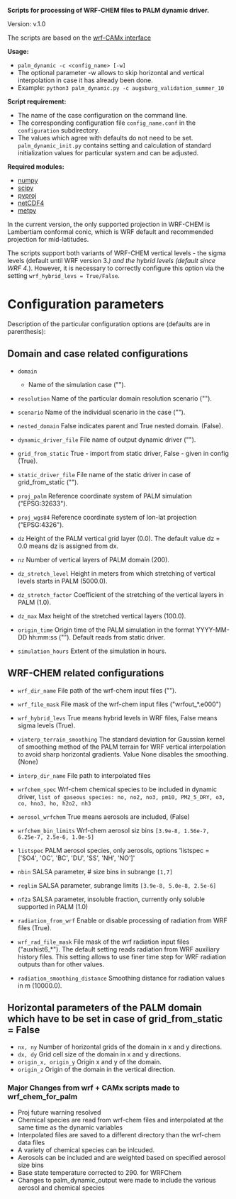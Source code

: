 **Scripts for processing of WRF-CHEM files to PALM dynamic driver.**

Version: v.1.0

The scripts are based on the [wrf-CAMx interface](https://palm.muk.uni-hannover.de/trac/wiki/doc/app/iofiles/wrf_interface)

**Usage:**
- `palm_dynamic -c <config_name> [-w]`
- The optional parameter -w allows to skip horizontal and vertical interpolation in case it has already been done.
- Example: `python3 palm_dynamic.py -c augsburg_validation_summer_10`


**Script requirement:**
- The name of the case configuration on the command line.
- The corresponding configuration file `config_name.conf` in the `configuration` subdirectory. 
- The values which agree with defaults do not need to be set. `palm_dynamic_init.py` contains setting and calculation of standard  initialization values for particular system and can be adjusted.

**Required modules:**
- [numpy](https://pypi.org/project/numpy)
- [scipy](https://pypi.org/project/scipy)
- [pyproj](https://pypi.org/project/pyproj)
- [netCDF4](https://pypi.org/project/netCDF4)
- [metpy](https://unidata.github.io/MetPy)

In the current version, the only supported projection in WRF-CHEM is Lambertiam conformal conic, which is WRF default and recommended projection for
mid-latitudes.

The scripts support both variants of WRF-CHEM vertical levels - the sigma levels (default until WRF version 3.*) and the hybrid levels (default since WRF 4.*). However, it is necessary to correctly configure this option via the setting `wrf_hybrid_levs = True/False`.

# Configuration parameters
Description of the particular configuration options are (defaults are in parenthesis):

## Domain and case related configurations
* `domain`
    - Name of the simulation case ("").
* `resolution`        Name of the particular domain resolution scenario ("").
* `scenario`          Name of the individual scenario in the case ("").
* `nested_domain`     False indicates parent and True nested domain. (False).

* `dynamic_driver_file` File name of output dynamic driver ("").
* `grid_from_static`    True - import from static driver, False - given in config (True).
* `static_driver_file`  File name of the static driver in case of grid_from_static ("").
* `proj_palm`          Reference coordinate system of PALM simulation ("EPSG:32633").
* `proj_wgs84`         Reference coordinate system of lon-lat projection ("EPSG:4326").
    
* `dz`                  Height of the PALM vertical grid layer (0.0). The default value dz = 0.0 means dz is assigned from dx.
* `nz`                  Number of vertical layers of PALM domain (200).
* `dz_stretch_level`    Height in meters from which stretching of vertical levels starts in PALM (5000.0).
* `dz_stretch_factor`   Coefficient of the stretching of the vertical layers in PALM (1.0).
* `dz_max`              Max height of the stretched vertical layers (100.0).
    
* `origin_time`         Origin time of the PALM simulation in the format YYYY-MM-DD hh:mm:ss (""). Default reads from static driver.
* `simulation_hours`    Extent of the simulation in hours.

## WRF-CHEM related configurations
* `wrf_dir_name`        File path of the wrf-chem input files (""). 
* `wrf_file_mask`       File mask of the wrf-chem input files  ("wrfout_*.e000")
* `wrf_hybrid_levs`     True means hybrid levels in WRF files, False means sigma levels (True).
* `vinterp_terrain_smoothing`
    The standard deviation for Gaussian kernel of smoothing method of the PALM terrain for WRF vertical interpolation to avoid sharp horizontal gradients. Value None disables the smoothing. (None)
* `interp_dir_name`     File path to interpolated files
* `wrfchem_spec`        Wrf-chem chemical species to be included in dynamic driver, `list of gaseous species: no, no2, no3, pm10, PM2_5_DRY, o3, co, hno3, ho, h2o2, nh3`

* `aerosol_wrfchem`     True means aerosols are included, (False)
* `wrfchem_bin_limits`  Wrf-chem aerosol siz bins `[3.9e-8, 1.56e-7, 6.25e-7, 2.5e-6, 1.0e-5]`
* `listspec`            PALM aerosol species, only aerosols, options 'listspec = ['SO4', 'OC', 'BC', 'DU', 'SS', 'NH', 'NO']'
* `nbin`                SALSA parameter, # size bins in subrange `[1,7]`
* `reglim`             SALSA parameter, subrange limits `[3.9e-8, 5.0e-8, 2.5e-6]`
* `nf2a`                SALSA parameter, insoluble fraction, currently only soluble supported in PALM (1.0)
                 
* `radiation_from_wrf`  Enable or disable processing of radiation from WRF files (True).
* `wrf_rad_file_mask`   File mask of the wrf radiation input files ("auxhist6_*"). The default setting reads radiation from WRF auxiliary history files. This setting allows to use finer time step for WRF radiation outputs than for other values.
* `radiation_smoothing_distance` Smoothing distance for radiation values in m (10000.0).

## Horizontal parameters of the PALM domain which have to be set in case of grid_from_static = False
* `nx, ny`              Number of horizontal grids of the domain in x and y directions.
* `dx, dy`              Grid cell size of the domain in x and y directions.
* `origin_x, origin_y`  Origin x and y of the domain.
* `origin_z`            Origin of the domain in the vertical direction.

###  Major Changes from wrf + CAMx scripts made to wrf_chem_for_palm
- Proj future warning resolved
- Chemical species are read from wrf-chem files and interpolated at the same time as the dynamic variables
- Interpolated files are saved to a different directory than the wrf-chem data files
- A variety of chemical species can be inlcuded.
- Aerosols can be included and are weighted based on specified aerosol size bins
- Base state temperature corrected to 290. for WRFChem
- Changes to palm_dynamic_output were made to include the various aerosol and chemical species
